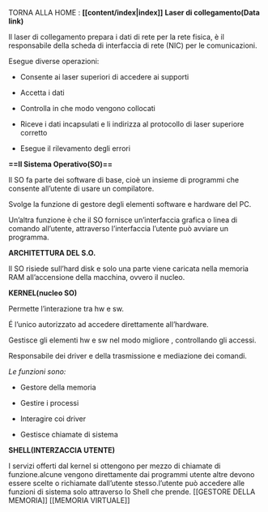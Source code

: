 TORNA ALLA HOME  : **[[content/index|index]]**
**Laser di collegamento(Data link)**

Il laser di collegamento prepara i dati di rete per la rete fisica, è il responsabile della scheda di interfaccia di rete (NIC) per le comunicazioni.

Esegue diverse operazioni:

- Consente ai laser superiori di accedere ai supporti
    
- Accetta i dati
    
- Controlla in che modo vengono collocati
    
- Riceve i dati incapsulati e li indirizza al protocollo di laser superiore corretto
    
- Esegue il rilevamento degli errori
    

**==Il Sistema Operativo(SO)==**

Il SO fa parte dei software di base, cioè un insieme di programmi che consente all’utente di usare un compilatore.

Svolge la funzione di gestore degli elementi software e hardware del PC.

Un’altra funzione è che il SO fornisce un’interfaccia grafica o linea di comando all’utente, attraverso l’interfaccia l’utente può avviare un programma.

**ARCHITETTURA DEL S.O.**

Il SO risiede sull’hard disk e solo una parte viene caricata nella memoria RAM all’accensione della macchina, ovvero il nucleo.

**KERNEL(nucleo SO)**

Permette l’interazione tra hw e sw.

É l’unico autorizzato ad accedere direttamente all’hardware.

Gestisce gli elementi hw e sw nel modo migliore , controllando gli accessi.

Responsabile dei driver e della trasmissione e mediazione dei comandi.

*Le funzioni sono:*

- Gestore della memoria
    
- Gestire i processi
    
- Interagire coi driver
    
- Gestisce chiamate di sistema
    

**SHELL(INTERZACCIA UTENTE)**

I servizi offerti dal kernel si ottengono per mezzo di chiamate di funzione.alcune vengono direttamente dai programmi utente altre devono essere scelte o richiamate dall’utente stesso.l’utente può accedere alle funzioni di sistema solo attraverso lo Shell che prende.
[[GESTORE DELLA MEMORIA]]
[[MEMORIA VIRTUALE]]